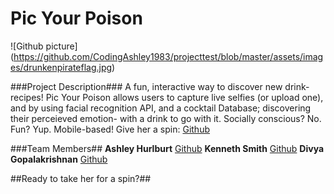 # **Pic Your Poison** #
![Github picture] (https://github.com/CodingAshley1983/projecttest/blob/master/assets/images/drunkenpirateflag.jpg)


###Project Description###
A fun, interactive way to discover new drink-recipes! Pic Your Poison allows users to capture live selfies (or upload one), and by using facial recognition API, and a cocktail Database; discovering their perceieved emotion- with a drink to go with it. 
Socially conscious? No. Fun? Yup. 
Mobile-based! 
Give her a spin:
[Github](https://codingashley1983.github.io/projecttest)

###Team Members##
**Ashley Hurlburt**
[Github](https://github.com/CodingAshley1983)
**Kenneth Smith**
[Github](https://github.com/KennethS13)
**Divya Gopalakrishnan**
[Github]()

##Ready to take her for a spin?##
